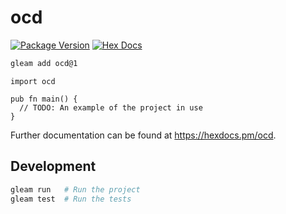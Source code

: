 # ocd

[![Package Version](https://img.shields.io/hexpm/v/ocd)](https://hex.pm/packages/ocd)
[![Hex Docs](https://img.shields.io/badge/hex-docs-ffaff3)](https://hexdocs.pm/ocd/)

```sh
gleam add ocd@1
```
```gleam
import ocd

pub fn main() {
  // TODO: An example of the project in use
}
```

Further documentation can be found at <https://hexdocs.pm/ocd>.

## Development

```sh
gleam run   # Run the project
gleam test  # Run the tests
```
